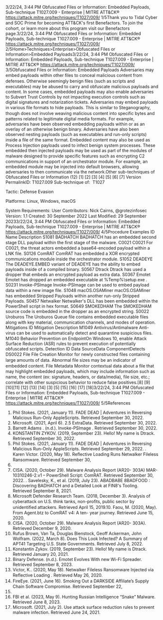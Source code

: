 3/22/24, 3:44 PM Obfuscated Files or Information: Embedded Payloads, Sub-technique T1027.009 - Enterprise | MITRE ATT&CK®
https://attack.mitre.org/techniques/T1027/009/ 1/5Thank you to Tidal Cyber and SOC Prime for becoming ATT&CK's ﬁrst Benefactors. To join the cohort, or learn more about this program visit our
Benefactors page.3/22/24, 3:44 PM Obfuscated Files or Information: Embedded Payloads, Sub-technique T1027.009 - Enterprise | MITRE ATT&CK®
https://attack.mitre.org/techniques/T1027/009/ 2/5Home>Techniques>Enterprise>Obfuscated Files or Information>Embedded Payloads3/22/24, 3:44 PM Obfuscated Files or Information: Embedded Payloads, Sub-technique T1027.009 - Enterprise | MITRE ATT&CK®
https://attack.mitre.org/techniques/T1027/009/ 3/5Obfuscated Files or Information: Embedded Payloads
Adversaries may embed payloads within other ﬁles to conceal malicious content from defenses. Otherwise seemingly benign ﬁles (such as
scripts and executables) may be abused to carry and obfuscate malicious payloads and content. In some cases, embedded payloads may
also enable adversaries to Subvert Trust Controls by not impacting execution controls such as digital signatures and notarization tickets.
Adversaries may embed payloads in various ﬁle formats to hide payloads. This is similar to Steganography, though does not involve
weaving malicious content into speciﬁc bytes and patterns related to legitimate digital media formats.
For example, adversaries have been observed embedding payloads within or as an overlay of an otherwise benign binary. Adversaries have
also been observed nesting payloads (such as executables and run-only scripts) inside a ﬁle of the same format.
Embedded content may also be used as Process Injection payloads used to infect benign system processes. These embedded then
injected payloads may be used as part of the modules of malware designed to provide speciﬁc features such as encrypting C2
communications in support of an orchestrator module. For example, an embedded module may be injected into default browsers, allowing
adversaries to then communicate via the network.Other sub-techniques of Obfuscated Files or Information (12)
[1]
[2]
[3]
[4]
[5]
[6]
[7]
Version PermalinkID: T1027.009
Sub-technique of:  T1027

Tactic: Defense Evasion

Platforms: Linux, Windows, macOS

System Requirements: User
Contributors: Nick Cairns, @grotezinfosec
Version: 1.1
Created: 30 September 2022
Last Modiﬁed: 29 September 20233/22/24, 3:44 PM Obfuscated Files or Information: Embedded Payloads, Sub-technique T1027.009 - Enterprise | MITRE ATT&CK®
https://attack.mitre.org/techniques/T1027/009/ 4/5Procedure Examples
ID Name Description
S1081 BADHATCH BADHATCH has an embedded second stage DLL payload within the ﬁrst stage of the malware.
C0021 C0021 For C0021, the threat actors embedded a base64-encoded payload within a LNK ﬁle.
S0126 ComRAT ComRAT has embedded a XOR encrypted communications module inside the orchestrator module.
S1052 DEADEYE The DEADEYE.EMBED variant of DEADEYE has the ability to embed payloads inside of a compiled
binary.
S0567 Dtrack Dtrack has used a dropper that embeds an encrypted payload as extra data.
S0367 Emotet Emotet has dropped an embedded executable at %Temp%\setup.exe .
S0231 Invoke-PSImage Invoke-PSImage can be used to embed payload data within a new image ﬁle.
S1048 macOS.OSAMiner macOS.OSAMiner has embedded Stripped Payloads within another run-only Stripped Payloads.
S0457 Netwalker Netwalker's DLL has been embedded within the PowerShell script in hex format.
S0649 SMOKEDHAM The SMOKEDHAM source code is embedded in the dropper as an encrypted string.
S0022 Uroburos The Uroburos Queue ﬁle contains embedded executable ﬁles along with key material, communication
channels, and modes of operation.
Mitigations
ID Mitigation Description
M1049 Antivirus/Antimalware Anti-virus can be used to automatically detect and quarantine suspicious ﬁles.
M1040 Behavior Prevention on
EndpointOn Windows 10, enable Attack Surface Reduction (ASR) rules to prevent execution of
potentially obfuscated scripts.
Detection
ID Data SourceData ComponentDetects
DS0022 File File Creation Monitor for newly constructed ﬁles containing large amounts of data. Abnormal ﬁle sizes may
be an indicator of embedded content.
File Metadata Monitor contextual data about a ﬁle that may highlight embedded payloads, which may include
information such as name, the content (ex: signature, headers, or data/media), ﬁle size, etc.;
correlate with other suspicious behavior to reduce false positives.[8]
[9]
[10][11]
[12]
[13]
[14]
[3]
[5]
[15]
[16]
[17]
[18]3/22/24, 3:44 PM Obfuscated Files or Information: Embedded Payloads, Sub-technique T1027.009 - Enterprise | MITRE ATT&CK®
https://attack.mitre.org/techniques/T1027/009/ 5/5References
1. Phil Stokes. (2021, January 11). FADE DEAD | Adventures in
Reversing Malicious Run-Only AppleScripts. Retrieved
September 30, 2022.
2. Microsoft. (2021, April 6). 2.5 ExtraData. Retrieved September
30, 2022.
3. Barrett Adams . (n.d.). Invoke-PSImage . Retrieved September
30, 2022.
4. KONSTANTIN ZYKOV. (2019, September 23). Hello! My name
is Dtrack. Retrieved September 30, 2022.
5. Phil Stokes. (2021, January 11). FADE DEAD | Adventures in
Reversing Malicious Run-Only AppleScripts. Retrieved
September 29, 2022.
. Karen Victor. (2020, May 18). Reﬂective Loading Runs
Netwalker Fileless Ransomware. Retrieved September 30,
2022.
7. CISA. (2020, October 29). Malware Analysis Report (AR20-
303A) MAR-10310246-2.v1 – PowerShell Script: ComRAT.
Retrieved September 30, 2022.
. Savelesky, K., et al. (2019, July 23). ABADBABE 8BADFOOD :
Discovering BADHATCH and a Detailed Look at FIN8's
Tooling. Retrieved September 8, 2021.
9. Microsoft Defender Research Team. (2018, December 3).
Analysis of cyberattack on U.S. think tanks, non-proﬁts, public
sector by unidentiﬁed attackers. Retrieved April 15, 2019.10. Faou, M. (2020, May). From Agent.btz to ComRAT v4: A ten-
year journey. Retrieved June 15, 2020.
11. CISA. (2020, October 29). Malware Analysis Report (AR20-
303A). Retrieved December 9, 2020.
12. Rufus Brown, Van Ta, Douglas Bienstock, Geoff Ackerman,
John Wolfram. (2022, March 8). Does This Look Infected? A
Summary of APT41 Targeting U.S. State Governments.
Retrieved July 8, 2022.
13. Konstantin Zykov. (2019, September 23). Hello! My name is
Dtrack. Retrieved January 20, 2021.
14. Binary Defense. (n.d.). Emotet Evolves With new Wi-Fi
Spreader. Retrieved September 8, 2023.
15. Victor, K.. (2020, May 18). Netwalker Fileless Ransomware
Injected via Reﬂective Loading . Retrieved May 26, 2020.
1. FireEye. (2021, June 16). Smoking Out a DARKSIDE Aﬃliate’s
Supply Chain Software Compromise. Retrieved September 22,
2021.
17. FBI et al. (2023, May 9). Hunting Russian Intelligence “Snake”
Malware. Retrieved June 8, 2023.
1. Microsoft. (2021, July 2). Use attack surface reduction rules to
prevent malware infection. Retrieved June 24, 2021.